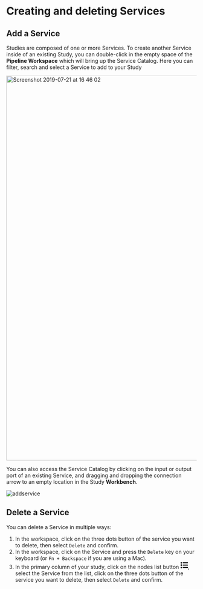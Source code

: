 # Creating and deleting Services

## Add a Service

Studies are composed of one or more Services. To create another Service inside of an existing Study, you can double-click in the empty space of the **Pipeline Workspace** which will bring up the Service Catalog. Here you can filter, search and select a Service to add to your Study

<img width="1018" alt="Screenshot 2019-07-21 at 16 46 02" src="https://user-images.githubusercontent.com/28002886/137350744-d45a2e5b-0339-491b-9313-375f888073af.png"> <br/>

You can also access the Service Catalog by clicking on the input or output port of an existing Service, and dragging and dropping the connection arrow to an empty location in the Study **Workbench**. 

![addservice](https://user-images.githubusercontent.com/28002886/137352985-2bad2264-53da-4120-b6d7-7d233800b3f4.gif)


## Delete a Service

You can delete a Service in multiple ways:
1. In the workspace, click on the three dots button of the service you want to delete, then select ```Delete``` and confirm.
2. In the workspace, click on the Service and press the ```Delete``` key on your keyboard (or ```Fn + Backspace``` if you are using a Mac).
3. In the primary column of your study, click on the nodes list button <svg style="width: 20px" xmlns="http://www.w3.org/2000/svg" viewBox="0 0 512 512"><!--! Font Awesome Pro 6.0.0 by @fontawesome - https://fontawesome.com License - https://fontawesome.com/license (Commercial License) Copyright 2022 Fonticons, Inc. --><path d="M88 48C101.3 48 112 58.75 112 72V120C112 133.3 101.3 144 88 144H40C26.75 144 16 133.3 16 120V72C16 58.75 26.75 48 40 48H88zM480 64C497.7 64 512 78.33 512 96C512 113.7 497.7 128 480 128H192C174.3 128 160 113.7 160 96C160 78.33 174.3 64 192 64H480zM480 224C497.7 224 512 238.3 512 256C512 273.7 497.7 288 480 288H192C174.3 288 160 273.7 160 256C160 238.3 174.3 224 192 224H480zM480 384C497.7 384 512 398.3 512 416C512 433.7 497.7 448 480 448H192C174.3 448 160 433.7 160 416C160 398.3 174.3 384 192 384H480zM16 232C16 218.7 26.75 208 40 208H88C101.3 208 112 218.7 112 232V280C112 293.3 101.3 304 88 304H40C26.75 304 16 293.3 16 280V232zM88 368C101.3 368 112 378.7 112 392V440C112 453.3 101.3 464 88 464H40C26.75 464 16 453.3 16 440V392C16 378.7 26.75 368 40 368H88z"/></svg>, select the Service from the list, click on the three dots button of the service you want to delete, then select ```Delete``` and confirm.
